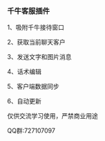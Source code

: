 ### 千牛客服插件

1、吸附千牛接待窗口

2、获取当前聊天客户

3、发送文字和图片消息

4、话术编辑

5、客户端数据同步

6、自动更新



仅供交流学习使用，严禁商业用途

QQ群:727107097

